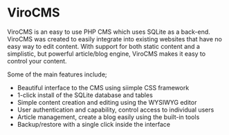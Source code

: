 # ViroCMS
ViroCMS is an easy to use PHP CMS which uses SQLite as a back-end. ViroCMS was created to easily integrate into existing websites that have no easy way to edit content. With support for both static content and a simplistic, but powerful article/blog engine, ViroCMS makes it easy to control your content.

Some of the main features include;
* Beautiful interface to the CMS using siimple CSS framework
* 1-click install of the SQLite database and tables
* Simple content creation and editing using the WYSIWYG editor
* User authentication and capability, control access to individual users
* Article management, create a blog easily using the built-in tools
* Backup/restore with a single click inside the interface